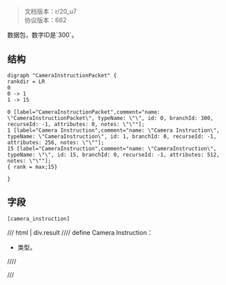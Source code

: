 # <!-- md:samp CameraInstructionPacket -->

> 文档版本：r/20_u7<br/>协议版本：662

<!-- md:samp CameraInstructionPacket -->数据包，数字ID是`300`。

## 结构

```viz
digraph "CameraInstructionPacket" {
rankdir = LR
0
0 -> 1
1 -> 15

0 [label="CameraInstructionPacket",comment="name: \"CameraInstructionPacket\", typeName: \"\", id: 0, branchId: 300, recurseId: -1, attributes: 0, notes: \"\""];
1 [label="Camera Instruction",comment="name: \"Camera Instruction\", typeName: \"CameraInstruction\", id: 1, branchId: 0, recurseId: -1, attributes: 256, notes: \"\""];
15 [label="CameraInstruction",comment="name: \"CameraInstruction\", typeName: \"\", id: 15, branchId: 0, recurseId: -1, attributes: 512, notes: \"\""];
{ rank = max;15}

}

```

## 字段

```title='CameraInstructionPacket'
[camera_instruction]
```

/// html | div.result
//// define
Camera Instruction：[<!-- md:samp CameraInstruction -->](../types/camerainstruction.md)

- <!-- md:samp CameraInstruction -->类型。


////

///

